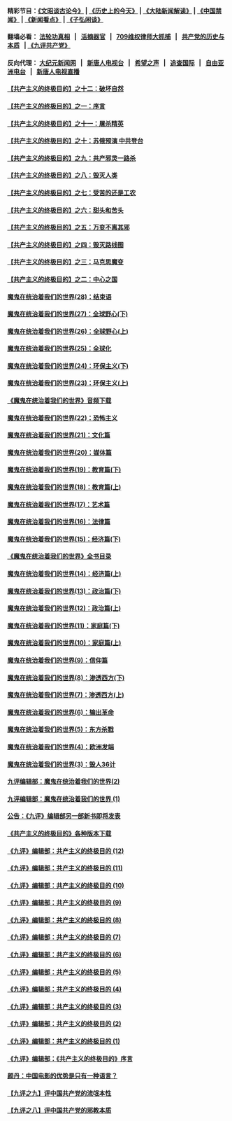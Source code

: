 #### 精彩节目：[《文昭谈古论今》](http://134.209.198.168/wenzhao) | [《历史上的今天》](http://134.209.198.168/today-in-history) | [《大陆新闻解读》](http://134.209.198.168/ntdtv-comedy) | [《中国禁闻》](http://134.209.198.168/ntdtv-news) | [《新闻看点》](http://134.209.198.168/news-insight) | [《子弘闲谈》](http://134.209.198.168/zihongxiantan/) 

  #### 翻墙必看： [法轮功真相](http://134.209.198.168:10000/videos/truth.html) &nbsp;&nbsp;|&nbsp;&nbsp; [活摘器官](http://134.209.198.168:10000/videos/res/Organs/) &nbsp;&nbsp;|&nbsp;&nbsp; [709维权律师大抓捕](http://134.209.198.168:10000/videos/709/) &nbsp;&nbsp;|&nbsp;&nbsp; [共产党的历史与本质](http://134.209.198.168:10000/videos/ccp.html) &nbsp;&nbsp;| [《九评共产党》](http://134.209.198.168:10000/videos/jiuping/) 

#### 反向代理： [大纪元新闻网](http://134.209.198.168:10080/) &nbsp;&nbsp;|&nbsp;&nbsp; [新唐人电视台](http://134.209.198.168:8000/) &nbsp;&nbsp;|&nbsp;&nbsp; [希望之声](http://134.209.198.168:8200/) &nbsp;&nbsp;|&nbsp;&nbsp; [追查国际](http://134.209.198.168:10010/) &nbsp;&nbsp;|&nbsp;&nbsp; [自由亚洲电台](http://134.209.198.168:9800/) &nbsp;&nbsp;|&nbsp;&nbsp; [新唐人电视直播](http://134.209.198.168/) 

#### [【共产主义的终极目的】之十二：破坏自然](../pages/nsc422/n11135214.md?t=03271236) 

#### [【共产主义的终极目的】之一：序言](../pages/nsc422/n11086077.md?t=03271236) 

#### [【共产主义的终极目的】之十一：屠杀精英](../pages/nsc422/n11118442.md?t=03271236) 

#### [【共产主义的终极目的】之十：苏俄预演 中共登台](../pages/nsc422/n11118424.md?t=03271236) 

#### [【共产主义的终极目的】之九：共产邪灵一路杀](../pages/nsc422/n11114139.md?t=03271236) 

#### [【共产主义的终极目的】之八：毁灭人类](../pages/nsc422/n11108503.md?t=03271236) 

#### [【共产主义的终极目的】之七：受苦的还是工农](../pages/nsc422/n11101809.md?t=03271236) 

#### [【共产主义的终极目的】之六：甜头和苦头](../pages/nsc422/n11096971.md?t=03271236) 

#### [【共产主义的终极目的】之五：万变不离其邪](../pages/nsc422/n11091285.md?t=03271236) 

#### [【共产主义的终极目的】之四：毁灭路线图](../pages/nsc422/n11086284.md?t=03271236) 

#### [【共产主义的终极目的】之三：马克思魔变](../pages/nsc422/n11061941.md?t=03271236) 

#### [【共产主义的终极目的】之二：中心之国](../pages/nsc422/n11047728.md?t=03271236) 

#### [魔鬼在统治着我们的世界(28)：结束语](../pages/nsc422/n10936246.md?t=03271236) 

#### [魔鬼在统治着我们的世界(27)：全球野心(下)](../pages/nsc422/n10928319.md?t=03271236) 

#### [魔鬼在统治着我们的世界(26)：全球野心(上)](../pages/nsc422/n10900318.md?t=03271236) 

#### [魔鬼在统治着我们的世界(25)：全球化](../pages/nsc422/n10788205.md?t=03271236) 

#### [魔鬼在统治着我们的世界(24)：环保主义(下)](../pages/nsc422/n10695307.md?t=03271236) 

#### [魔鬼在统治着我们的世界(23)：环保主义(上)](../pages/nsc422/n10688613.md?t=03271236) 

#### [《魔鬼在统治着我们的世界》音频下载](../pages/nsc422/n10635553.md?t=03271236) 

#### [魔鬼在统治着我们的世界(22)：恐怖主义](../pages/nsc422/n10614727.md?t=03271236) 

#### [魔鬼在统治着我们的世界(21)：文化篇](../pages/nsc422/n10597706.md?t=03271236) 

#### [魔鬼在统治着我们的世界(20)：媒体篇](../pages/nsc422/n10586579.md?t=03271236) 

#### [魔鬼在统治着我们的世界(19)：教育篇(下)](../pages/nsc422/n10564808.md?t=03271236) 

#### [魔鬼在统治着我们的世界(18)：教育篇(上)](../pages/nsc422/n10526970.md?t=03271236) 

#### [魔鬼在统治着我们的世界(17)：艺术篇](../pages/nsc422/n10499093.md?t=03271236) 

#### [魔鬼在统治着我们的世界(16)：法律篇](../pages/nsc422/n10485969.md?t=03271236) 

#### [魔鬼在统治着我们的世界(15)：经济篇(下)](../pages/nsc422/n10469975.md?t=03271236) 

#### [《魔鬼在统治着我们的世界》全书目录](../pages/nsc422/n10464261.md?t=03271236) 

#### [魔鬼在统治着我们的世界(14)：经济篇(上)](../pages/nsc422/n10457370.md?t=03271236) 

#### [魔鬼在统治着我们的世界(13)：政治篇(下)](../pages/nsc422/n10448270.md?t=03271236) 

#### [魔鬼在统治着我们的世界(12)：政治篇(上)](../pages/nsc422/n10444576.md?t=03271236) 

#### [魔鬼在统治着我们的世界(11)：家庭篇(下)](../pages/nsc422/n10440961.md?t=03271236) 

#### [魔鬼在统治着我们的世界(10)：家庭篇(上)](../pages/nsc422/n10435448.md?t=03271236) 

#### [魔鬼在统治着我们的世界(9)：信仰篇](../pages/nsc422/n10432159.md?t=03271236) 

#### [魔鬼在统治着我们的世界(8)：渗透西方(下)](../pages/nsc422/n10429603.md?t=03271236) 

#### [魔鬼在统治着我们的世界(7)：渗透西方(上)](../pages/nsc422/n10426013.md?t=03271236) 

#### [魔鬼在统治着我们的世界(6)：输出革命](../pages/nsc422/n10421536.md?t=03271236) 

#### [魔鬼在统治着我们的世界(5)：东方杀戮](../pages/nsc422/n10417707.md?t=03271236) 

#### [魔鬼在统治着我们的世界(4)：欧洲发端](../pages/nsc422/n10414890.md?t=03271236) 

#### [魔鬼在统治着我们的世界(3)：毁人36计](../pages/nsc422/n10411583.md?t=03271236) 

#### [九评编辑部：魔鬼在统治着我们的世界(2)](../pages/nsc422/n10410036.md?t=03271236) 

#### [九评编辑部：魔鬼在统治着我们的世界 (1)](../pages/nsc422/n10406825.md?t=03271236) 

#### [公告：《九评》编辑部另一部新书即将发表](../pages/nsc422/n10405104.md?t=03271236) 

#### [《共产主义的终极目的》各种版本下载](../pages/nsc422/n10022138.md?t=03271236) 

#### [《九评》编辑部：共产主义的终极目的 (12)](../pages/nsc422/n9933272.md?t=03271236) 

#### [《九评》编辑部：共产主义的终极目的 (11)](../pages/nsc422/n9924973.md?t=03271236) 

#### [《九评》编辑部：共产主义的终极目的 (10)](../pages/nsc422/n9920883.md?t=03271236) 

#### [《九评》编辑部：共产主义的终极目的 (9)](../pages/nsc422/n9916363.md?t=03271236) 

#### [《九评》编辑部：共产主义的终极目的 (8)](../pages/nsc422/n9912488.md?t=03271236) 

#### [《九评》编辑部：共产主义的终极目的 (7)](../pages/nsc422/n9901176.md?t=03271236) 

#### [《九评》编辑部：共产主义的终极目的 (6)](../pages/nsc422/n9899359.md?t=03271236) 

#### [《九评》编辑部：共产主义的终极目的 (5)](../pages/nsc422/n9893174.md?t=03271236) 

#### [《九评》编辑部：共产主义的终极目的 (4)](../pages/nsc422/n9891246.md?t=03271236) 

#### [《九评》编辑部：共产主义的终极目的 (3)](../pages/nsc422/n9879879.md?t=03271236) 

#### [《九评》编辑部：共产主义的终极目的 (2)](../pages/nsc422/n9876205.md?t=03271236) 

#### [《九评》编辑部：共产主义的终极目的 (1)](../pages/nsc422/n9865857.md?t=03271236) 

#### [《九评》编辑部：《共产主义的终极目的》序言](../pages/nsc422/n9862666.md?t=03271236) 

#### [颜丹：中国电影的优势是只有一种语言？](../pages/nsc422/n9583062.md?t=03271236) 

#### [【九评之九】评中国共产党的流氓本性](../pages/nsc422/n737542.md?t=03271236) 

#### [【九评之八】评中国共产党的邪教本质](../pages/nsc422/n735942.md?t=03271236) 

